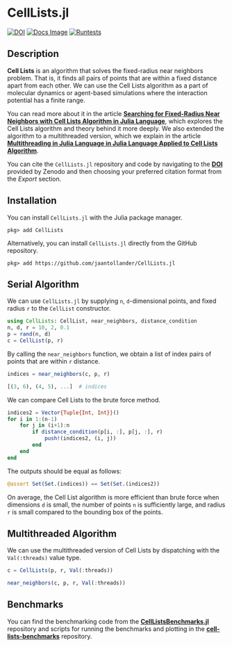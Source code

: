 # CellLists.jl
[![DOI](https://zenodo.org/badge/298188925.svg)](https://zenodo.org/badge/latestdoi/298188925)
[![Docs Image](https://img.shields.io/badge/docs-stable-blue.svg)](https://jaantollander.github.io/CellLists.jl/stable/)
[![Runtests](https://github.com/jaantollander/CellLists.jl/workflows/Runtests/badge.svg)](https://github.com/jaantollander/CellLists.jl/actions/workflows/Runtests.yml)


## Description
**Cell Lists** is an algorithm that solves the fixed-radius near neighbors problem. That is, it finds all pairs of points that are within a fixed distance apart from each other. We can use the Cell Lists algorithm as a part of molecular dynamics or agent-based simulations where the interaction potential has a finite range.

You can read more about it in the article [**Searching for Fixed-Radius Near Neighbors with Cell Lists Algorithm in Julia Language**](https://jaantollander.com/post/searching-for-fixed-radius-near-neighbors-with-cell-lists-algorithm-in-julia-language/), which explores the Cell Lists algorithm and theory behind it more deeply. We also extended the algorithm to a multithreaded version, which we explain in the article [**Multithreading in Julia Language in Julia Language Applied to Cell Lists Algorithm**](https://jaantollander.com/post/multithreading-in-julia-language-applied-to-cell-lists-algorithm/).

You can cite the `CellLists.jl` repository and code by navigating to the [**DOI**](https://zenodo.org/badge/latestdoi/298188925) provided by Zenodo and then choosing your preferred citation format from the *Export* section.


## Installation
You can install `CellLists.jl` with the Julia package manager.

```
pkg> add CellLists
```

Alternatively, you can install `CellLists.jl` directly from the GitHub repository.

```
pkg> add https://github.com/jaantollander/CellLists.jl
```


## Serial Algorithm
We can use `CellLists.jl` by supplying `n`, `d`-dimensional points, and fixed radius `r` to the `CellList` constructor.

```julia
using CellLists: CellList, near_neighbors, distance_condition
n, d, r = 10, 2, 0.1
p = rand(n, d)
c = CellList(p, r)
```

By calling the `near_neighbors` function, we obtain a list of index pairs of points that are within `r` distance.

```julia
indices = near_neighbors(c, p, r)
```

```julia
[(3, 6), (4, 5), ...]  # indices
```

We can compare Cell Lists to the brute force method.

```julia
indices2 = Vector{Tuple{Int, Int}}()
for i in 1:(n-1)
    for j in (i+1):n
        if distance_condition(p[i, :], p[j, :], r)
            push!(indices2, (i, j))
        end
    end
end
```

The outputs should be equal as follows:

```julia
@assert Set(Set.(indices)) == Set(Set.(indices2))
```

On average, the Cell List algorithm is more efficient than brute force when dimensions `d` is small, the number of points `n` is sufficiently large, and radius `r` is small compared to the bounding box of the points.


## Multithreaded Algorithm
We can use the multithreaded version of Cell Lists by dispatching with the `Val(:threads)` value type.

```julia
c = CellLists(p, r, Val(:threads))
```

```julia
near_neighbors(c, p, r, Val(:threads))
```


## Benchmarks
You can find the benchmarking code from the [**CellListsBenchmarks.jl**](https://github.com/jaantollander/CellListsBenchmarks.jl) repository and scripts for running the benchmarks and plotting in the [**cell-lists-benchmarks**](https://github.com/jaantollander/cell-lists-benchmarks) repository.
